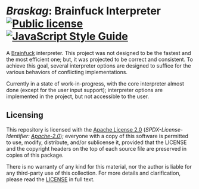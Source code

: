 <!--
  - Copyright (C) 2021 Matheus Fernandes Bigolin <mfrdrbigolin@disroot.org>
  - SPDX-License-Identifier: Apache-2.0
  -->

# *Braskag*: Brainfuck Interpreter [![Public license](https://img.shields.io/badge/Apache--2.0-yellow?logo=spdx&logoColor=white)](./LICENSE) [![JavaScript Style Guide](https://cdn.rawgit.com/standard/standard/master/badge.svg)](https://github.com/standard/standard)

A   [Brainfuck](https://esolangs.org/wiki/Brainfuck)   interpreter.    This
project was not designed to be the fastest and the most efficient one; but,
it  was projected  to be  correct and  consistent.  To  achieve this  goal,
several  interpreter  options  are  designed to  suffice  for  the  various
behaviors of conflicting implementations.

Currently in a state of  work-in-progress, with the core interpreter almost
done  (except  for  the  user   input  support);  interpreter  options  are
implemented in the project, but not accessible to the user.

## Licensing

This  repository  is  licensed  with the  [Apache  License  2.0](./LICENSE)
(*SPDX-License-Identifier:
[Apache-2.0](https://spdx.org/licenses/Apache-2.0.html)*); everyone  with a
copy  of this  software is  permitted  to use,  modify, distribute,  and/or
sublicense it, provided  that the LICENSE and the copyright  headers on the
top of each source file are preserved in copies of this package.

There is  no warranty  of any  kind for  this material,  nor the  author is
liable for  any third-party use of  this collection.  For more  details and
clarification, please read the [LICENSE](./LICENSE) in full text.
